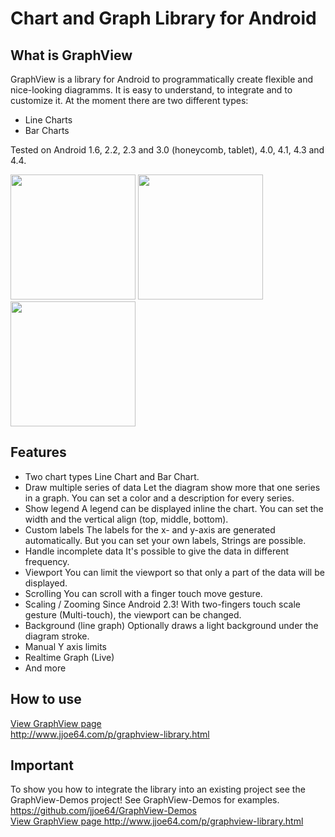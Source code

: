 Chart and Graph Library for Android
====================================

<h2>What is GraphView</h2>
GraphView is a library for Android to programmatically create flexible and nice-looking diagramms. It is easy to understand, to integrate and to customize it.
At the moment there are two different types:
<ul>
<li>Line Charts</li>
<li>Bar Charts</li>
</ul>

Tested on Android 1.6, 2.2, 2.3 and 3.0 (honeycomb, tablet), 4.0, 4.1, 4.3 and 4.4.

<img src="https://github.com/jjoe64/GraphView/raw/master/GVLine.jpg" height="200" />
<img src="https://github.com/jjoe64/GraphView/raw/master/GVBar.png" height="200" />
<img src="http://3.bp.blogspot.com/-BkLSSJSeCt8/TkD4xpeRyGI/AAAAAAAAA6M/sVC_1s_Bf-0/s1600/multi2.png" height="200" />

<h2>Features</h2>

* Two chart types
Line Chart and Bar Chart.
* Draw multiple series of data
Let the diagram show more that one series in a graph. You can set a color and a description for every series.
* Show legend
A legend can be displayed inline the chart. You can set the width and the vertical align (top, middle, bottom).
* Custom labels
The labels for the x- and y-axis are generated automatically. But you can set your own labels, Strings are possible.
* Handle incomplete data
It's possible to give the data in different frequency.
* Viewport
You can limit the viewport so that only a part of the data will be displayed.
* Scrolling
You can scroll with a finger touch move gesture.
* Scaling / Zooming
Since Android 2.3! With two-fingers touch scale gesture (Multi-touch), the viewport can be changed.
* Background (line graph)
Optionally draws a light background under the diagram stroke.
* Manual Y axis limits
* Realtime Graph (Live)
* And more

<h2>How to use</h2>
<a href="http://www.jjoe64.com/p/graphview-library.html">View GraphView page <br/> http://www.jjoe64.com/p/graphview-library.html</a>

<h2>Important</h2>
To show you how to integrate the library into an existing project see the GraphView-Demos project!
See GraphView-Demos for examples.
<a href="https://github.com/jjoe64/GraphView-Demos">https://github.com/jjoe64/GraphView-Demos<br/>
<a href="http://www.jjoe64.com/p/graphview-library.html">View GraphView page http://www.jjoe64.com/p/graphview-library.html</a>

